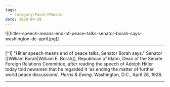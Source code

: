```yaml
---
tags:
  - Category/Facet/Photos
date: 1928-04-28
---
```

![[hitler-speech-means-end-of-peace-talks-senator-borah-says-washington-dc-april.jpg]]

---

[^1] "Hitler speech means end of peace talks, Senator Borah says." Senator [[William Borah|William E. Borah]], Republican of Idaho, Dean of the Senate Foreign Relations Committee, after reading the speech of Adolph Hitler today told newsmen that he regarded it 'as ending the matter of further world peace discussions'. *Harris & Ewing*. Washington, D.C., April 28, 1928.

---
